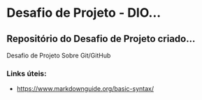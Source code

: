 # Desafio de Projeto - DIO...
## Repositório do Desafio de Projeto criado...
Desafio de Projeto Sobre Git/GitHub

### Links úteis:
* https://www.markdownguide.org/basic-syntax/
